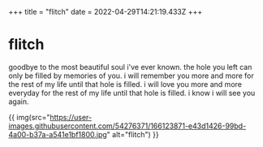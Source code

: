 +++
title = "flitch"
date = 2022-04-29T14:21:19.433Z
+++

# flitch

goodbye to the most beautiful soul i've ever known. the hole you left can only be filled by memories of you. i will remember you more and more for the rest of my life until that hole is filled. i will love you more and more everyday for the rest of my life until that hole is filled. i know i will see you again.

{{ img(src="https://user-images.githubusercontent.com/54276371/166123871-e43d1426-99bd-4a00-b37a-a541e1bf1800.jpg" alt="flitch") }}
